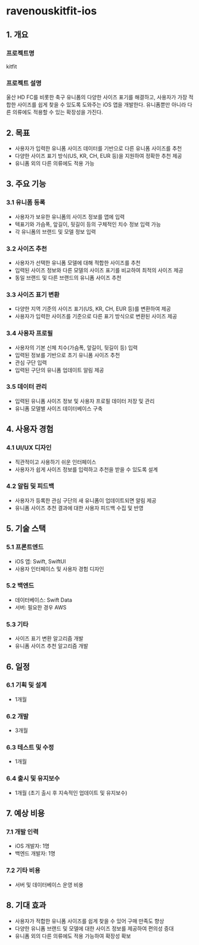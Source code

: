 # ravenouskitfit-ios

## 1. 개요

### 프로젝트명
kitfit

### 프로젝트 설명
울산 HD FC를 비롯한 축구 유니폼의 다양한 사이즈 표기를 해결하고, 사용자가 가장 적합한 사이즈를 쉽게 찾을 수 있도록 도와주는 iOS 앱을 개발한다. 유니폼뿐만 아니라 다른 의류에도 적용할 수 있는 확장성을 가진다.

## 2. 목표

- 사용자가 입력한 유니폼 사이즈 데이터를 기반으로 다른 유니폼 사이즈를 추천
- 다양한 사이즈 표기 방식(US, KR, CH, EUR 등)을 지원하여 정확한 추천 제공
- 유니폼 외의 다른 의류에도 적용 가능

## 3. 주요 기능

### 3.1 유니폼 등록
- 사용자가 보유한 유니폼의 사이즈 정보를 앱에 입력
- 텍표기와 가슴폭, 앞길이, 뒷길이 등의 구체적인 치수 정보 입력 가능
- 각 유니폼의 브랜드 및 모델 정보 입력

### 3.2 사이즈 추천
- 사용자가 선택한 유니폼 모델에 대해 적합한 사이즈를 추천
- 입력된 사이즈 정보와 다른 모델의 사이즈 표기를 비교하여 최적의 사이즈 제공
- 동일 브랜드 및 다른 브랜드의 유니폼 사이즈 추천

### 3.3 사이즈 표기 변환
- 다양한 지역 기준의 사이즈 표기(US, KR, CH, EUR 등)를 변환하여 제공
- 사용자가 입력한 사이즈를 기준으로 다른 표기 방식으로 변환된 사이즈 제공

### 3.4 사용자 프로필
- 사용자의 기본 신체 치수(가슴폭, 앞길이, 뒷길이 등) 입력
- 입력된 정보를 기반으로 초기 유니폼 사이즈 추천
- 관심 구단 입력
- 입력된 구단의 유니폼 업데이트 알림 제공

### 3.5 데이터 관리
- 입력된 유니폼 사이즈 정보 및 사용자 프로필 데이터 저장 및 관리
- 유니폼 모델별 사이즈 데이터베이스 구축

## 4. 사용자 경험

### 4.1 UI/UX 디자인
- 직관적이고 사용하기 쉬운 인터페이스
- 사용자가 쉽게 사이즈 정보를 입력하고 추천을 받을 수 있도록 설계

### 4.2 알림 및 피드백
- 사용자가 등록한 관심 구단의 새 유니폼이 업데이트되면 알림 제공
- 유니폼 사이즈 추천 결과에 대한 사용자 피드백 수집 및 반영

## 5. 기술 스택

### 5.1 프론트엔드
- iOS 앱: Swift, SwiftUI
- 사용자 인터페이스 및 사용자 경험 디자인

### 5.2 백엔드
- 데이터베이스: Swift Data
- 서버: 필요한 경우 AWS

### 5.3 기타
- 사이즈 표기 변환 알고리즘 개발
- 유니폼 사이즈 추천 알고리즘 개발

## 6. 일정

### 6.1 기획 및 설계
- 1개월

### 6.2 개발
- 3개월

### 6.3 테스트 및 수정
- 1개월

### 6.4 출시 및 유지보수
- 1개월 (초기 출시 후 지속적인 업데이트 및 유지보수)

## 7. 예상 비용

### 7.1 개발 인력
- iOS 개발자: 1명
- 백엔드 개발자: 1명

### 7.2 기타 비용
- 서버 및 데이터베이스 운영 비용

## 8. 기대 효과

- 사용자가 적합한 유니폼 사이즈를 쉽게 찾을 수 있어 구매 만족도 향상
- 다양한 유니폼 브랜드 및 모델에 대한 사이즈 정보를 제공하여 편의성 증대
- 유니폼 외의 다른 의류에도 적용 가능하여 확장성 확보
